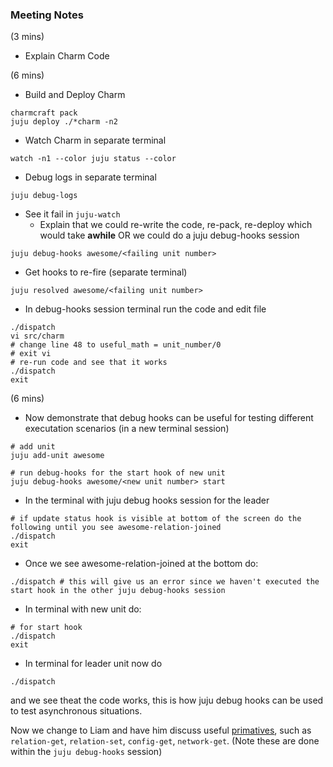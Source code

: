 ### Meeting Notes

(3 mins)
- Explain Charm Code

(6 mins)
- Build and Deploy Charm
```
charmcraft pack
juju deploy ./*charm -n2
```
- Watch Charm in separate terminal
```
watch -n1 --color juju status --color
```
- Debug logs in separate terminal
```
juju debug-logs
```
- See it fail in `juju-watch`
    - Explain that we could re-write the code, re-pack, re-deploy which would take **awhile** OR we could do a juju debug-hooks session

```
juju debug-hooks awesome/<failing unit number>
```
- Get hooks to re-fire (separate terminal)
```
juju resolved awesome/<failing unit number>
```
- In debug-hooks session terminal run the code and edit file
```
./dispatch
vi src/charm
# change line 48 to useful_math = unit_number/0 
# exit vi
# re-run code and see that it works
./dispatch
exit
```

(6 mins)
- Now demonstrate that debug hooks can be useful for testing different executation scenarios (in a new terminal session) 
```
# add unit
juju add-unit awesome

# run debug-hooks for the start hook of new unit
juju debug-hooks awesome/<new unit number> start
```

- In the terminal with juju debug hooks session for the leader 
```
# if update status hook is visible at bottom of the screen do the following until you see awesome-relation-joined
./dispatch
exit
```
- Once we see awesome-relation-joined at the bottom do:
```
./dispatch # this will give us an error since we haven't executed the start hook in the other juju debug-hooks session
```
- In terminal with new unit do:
```
# for start hook
./dispatch
exit
```
- In terminal for leader unit now do 
```
./dispatch
```
and we see theat the code works, this is how juju debug hooks can be used to test asynchronous situations.

Now we change to Liam and have him discuss useful [primatives](https://discourse.charmhub.io/t/hook-tools/1163), such as `relation-get`, `relation-set`, `config-get`, `network-get`. (Note these are done within the `juju debug-hooks` session)
